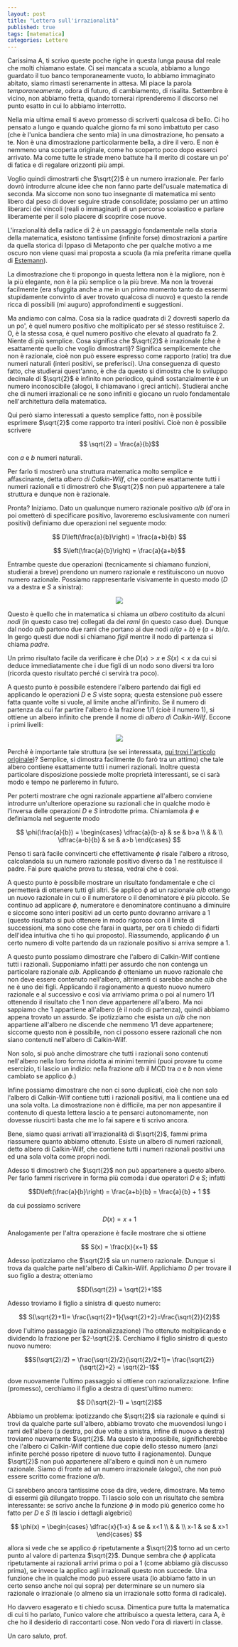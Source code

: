 ```yaml
---
layout: post
title: "Lettera sull'irrazionalità"
published: true
tags: [matematica]
categories: Lettere
---
```

Carissima A, ti scrivo queste poche righe in questa lunga pausa dal
reale che molti chiamano estate. Ci sei mancata a scuola, abbiamo a
lungo guardato il tuo banco temporaneamente vuoto, lo abbiamo immaginato
abitato, siamo rimasti serenamente in attesa. Mi piace la parola *temporaneamente*, odora di futuro, di cambiamento, di risalita. 
Settembre è vicino, non abbiamo fretta, quando tornerai riprenderemo
il discorso nel punto esatto in cui lo abbiamo interrotto. 

Nella mia ultima email ti avevo promesso di scriverti qualcosa di
bello. Ci ho pensato a lungo e quando qualche giorno fa mi sono
imbattuto per caso (che è l'unica bandiera che sento mia) in una
dimostrazione, ho pensato a te. Non è una dimostrazione
particolarmente bella, a dire il vero. E non è nemmeno una scoperta
originale, come ho scoperto poco dopo esserci arrivato. Ma come tutte
le strade meno battute ha il merito di costare un po' di fatica e di
regalare orizzonti più ampi.

Voglio quindi dimostrarti che $\sqrt{2}$ è un numero irrazionale. Per
farlo dovrò introdurre alcune idee che non fanno parte dell'usuale matematica
di seconda. Ma siccome non sono tuo insegnante di matematica mi sento
libero dal peso di dover seguire strade consolidate; possiamo per un
attimo liberarci dei vincoli (reali o immaginari) di un percorso
scolastico e parlare liberamente per il solo piacere di scoprire cose
nuove.

L'irrazionalità della radice di $2$ è un passaggio fondamentale nella
storia della matematica, esistono tantissime (infinite forse)
dimostrazioni a partire da quella storica di Ippaso di Metaponto che
per qualche motivo a me oscuro non viene quasi mai proposta a scuola
(la mia preferita rimane quella di [Estemann](https://www.cambridge.org/core/journals/mathematical-gazette/article/abs/593-the-irrationality-of-2/18BADD0AB7114F1809B9F3EF6F82D20F)).

La dimostrazione che ti propongo in questa lettera non è la migliore, non è
la più elegante, non è la più semplice o la più breve. Ma non la
troverai facilmente (era sfuggita anche a me in un primo momento tanto
da essermi stupidamente convinto di aver trovato qualcosa di nuovo) e
questo la rende ricca di possibili (mi auguro) approfondimenti e
suggestioni.

Ma andiamo con calma. Cosa sia la radice quadrata di $2$ dovresti
saperlo da un po', è quel numero positivo che moltiplicato per sé
stesso restituisce $2$. O, è la stessa cosa, è quel numero
positivo che
elevato al quadrato fa $2$. Niente di più semplice. Cosa significa che
$\sqrt{2}$ è irrazionale (che è esattamente quello che voglio
dimostrarti)? Significa semplicemente che non è razionale, cioè non
può essere espresso come rapporto (ratio) tra due numeri naturali
(interi positivi, se preferisci). Una conseguenza di questo fatto, che
studierai quest'anno, è che da questo si dimostra che lo sviluppo
decimale di $\sqrt{2}$ è infinito non periodico, quindi
sostanzialmente è un numero inconoscibile (alogoi, li chiamavano i
greci antichi). Studierai anche che di numeri irrazionali ce ne sono
infiniti e giocano un ruolo fondamentale nell'architettura della
matematica.

Qui però siamo interessati a questo semplice fatto, non è possibile
esprimere $\sqrt{2}$ come rapporto tra interi positivi. Cioè non è
possibile scrivere

$$ \sqrt{2} = \frac{a}{b}$$

con $a$ e $b$ numeri naturali.

Per farlo ti mostrerò una struttura matematica molto semplice e
affascinante, detta *albero di Calkin-Wilf*, che contiene esattamente
tutti i numeri razionali e ti dimostrerò che $\sqrt{2}$ non può
appartenere a tale struttura e dunque non è razionale.

Pronta? Iniziamo. Dato un qualunque numero razionale positivo $a/b$ (d'ora
in poi ometterò di specificare positivo, lavoreremo esclusivamente con
numeri positivi) definiamo due operazioni nel seguente modo:

$$ D\left(\frac{a}{b}\right) = \frac{a+b}{b} $$

$$ S\left(\frac{a}{b}\right) = \frac{a}{a+b}$$

Entrambe queste due operazioni (tecnicamente si chiamano funzioni,
studierai a breve) prendono un numero razionale e restituiscono un
nuovo numero razionale. Possiamo rappresentarle visivamente in questo
modo ($D$ va a destra e $S$ a sinistra):


<p align="center"> 
<img src="{{ site.baseurl }}/images/calkin2.png">
</p>

Questo è quello che in matematica si chiama un *albero* costituito da
alcuni *nodi* (in questo caso tre) collegati da dei *rami* (in questo caso
due). Dunque dal nodo $a/b$ partono due rami che portano ai due nodi
$a/(a+b)$ e $(a+b)/a$. In gergo questi due nodi si chiamano *figli*
mentre il nodo di partenza si chiama *padre*.

Un primo risultato facile da verificare è che $D(x)>x$ e $S(x)<x$ da cui si deduce
immediatamente che i due figli di un nodo sono diversi tra loro
(ricorda questo risultato perché ci servirà tra poco).

A questo punto è possibile estendere l'albero partendo dai figli ed
applicando le operazioni $D$ e $S$ viste sopra; questa estensione può
essere fatta quante volte si vuole, al limite anche all'infinito. Se
il numero di partenza da cui far partire l'albero è la frazione $1/1$
(cioè il numero $1$), si ottiene un albero infinito che prende il nome
di *albero di Calkin-Wilf*. Eccone i primi livelli:

<p align="center"> 
<img src="{{ site.baseurl }}/images/calkin.png">
</p>

Perché è importante tale struttura (se sei interessata, [qui trovi l'articolo originale](https://www2.math.upenn.edu/~wilf/website/recounting.pdf))? Semplice, si dimostra facilmente (lo farò tra un attimo) che tale albero contiene
esattamente tutti i numeri razionali. Inoltre questa particolare
disposizione possiede molte proprietà interessanti, se ci sarà modo e
tempo ne parleremo in futuro.

Per poterti mostrare che ogni razionale appartiene all'albero conviene
introdurre un'ulteriore operazione su razionali che in qualche modo è
l'inversa delle operazioni $D$ e $S$ introdotte prima. Chiamiamola
$\phi$ e definiamola nel seguente modo

$$ \phi(\frac{a}{b}) = \begin{cases}
                  \dfrac{a}{b-a} & se & b>a \\
		  & & \\
		  \dfrac{a-b}{b} & se & a>b 
		  \end{cases}
		  $$

Penso ti sarà facile convincerti che effettivamente $\phi$ risale
l'albero a ritroso, calcolandola su un numero razionale positivo
diverso da $1$ ne restituisce il padre. Fai pure qualche prova tu
stessa, vedrai che è così.

A questo punto è possibile mostrare un risultato fondamentale e che ci
permetterà di ottenere tutti gli altri. Se applico $\phi$ ad un
razionale $a/b$ ottengo un nuovo razionale in cui o il numeratore o il
denominatore è più piccolo. Se continuo ad applicare $\phi$,
numeratore e denominatore continuano a diminuire e siccome sono interi
positivi ad un certo punto dovranno arrivare a $1$ (questo risultato
si può ottenere in modo rigoroso con il limite di successioni, ma sono
cose che farai in quarta, per ora ti chiedo di fidarti dell'idea
intuitiva che ti ho qui proposto). Riassumendo, applicando $\phi$ un
certo numero di volte partendo da un razionale positivo si arriva
sempre a $1$.

A questo punto possiamo dimostrare che l'albero di Calkin-Wilf contiene tutti i
razionali. Supponiamo infatti per assurdo che non contenga un
particolare razionale $a/b$. Applicando $\phi$ otteniamo un nuovo
razionale che non deve essere contenuto nell'albero, altrimenti
ci sarebbe anche $a/b$ che ne è uno dei figli. Applicando il
ragionamento a questo nuovo numero razionale e al successivo e così
via arriviamo prima o poi al
numero $1/1$ ottenendo il risultato che $1$ non deve appartenere all'albero. Ma noi sappiamo che
$1$ appartiene all'albero (è il nodo di partenza), quindi abbiamo appena trovato
un assurdo. Se ipotizziamo che esista un $a/b$ che non appartiene
all'albero ne discende che nemmeno $1/1$ deve appartenere; siccome
questo non è possibile, non ci possono essere razionali che non siano
contenuti nell'albero di Calkin-Wilf.

Non solo, si può anche dimostrare che tutti i razionali sono contenuti
nell'albero nella loro forma ridotta ai minimi termini (puoi provare
tu come esercizio, ti lascio un indizio: nella frazione $a/b$ il MCD
tra $a$ e $b$ non viene cambiato se applico $\phi$.)

Infine possiamo dimostrare che non ci sono duplicati, cioè che non
solo l'albero di Calkin-Wilf contiene tutti i razionali positivi, ma
li contiene una ed una sola volta. La dimostrazione non è difficile,
ma per non appesantire il contenuto di questa lettera lascio a te
pensarci autonomamente, non dovesse riuscirti basta che me lo fai
sapere e ti scrivo ancora.

Bene, siamo quasi arrivati all'irrazionalità di $\sqrt{2}$, fammi
prima riassumere quanto abbiamo ottenuto. Esiste un albero di numeri
razionali, detto albero di Calkin-Wilf, che contiene tutti i numeri
razionali positivi una ed una sola volta come propri nodi.

Adesso ti dimostrerò che $\sqrt{2}$ non può appartenere a questo
albero. Per farlo fammi riscrivere in forma più comoda i due operatori
$D$ e $S$; infatti

$$D\left(\frac{a}{b}\right) = \frac{a+b}{b} = \frac{a}{b} + 1 $$

da cui possiamo scrivere 

$$ D(x) = x + 1 $$

Analogamente per l'altra operazione è facile mostrare che si ottiene

$$ S(x) = \frac{x}{x+1} $$


Adesso ipotizziamo che $\sqrt{2}$ sia un numero razionale. Dunque si
trova da qualche parte nell'albero di Calkin-Wilf. Applichiamo $D$ per
trovare il suo figlio a destra; otteniamo

$$D(\sqrt{2}) = \sqrt{2}+1$$

Adesso troviamo il figlio a sinistra di questo numero:

$$ S(\sqrt{2}+1)= \frac{\sqrt{2}+1}{\sqrt{2}+2}=\frac{\sqrt{2}}{2}$$

dove l'ultimo passaggio (la razionalizzazione) l'ho ottenuto
moltiplicando e dividendo la frazione per $2-\sqrt{2}$. Cerchiamo il
figlio sinistro di questo nuovo numero:

$$S(\sqrt{2}/2) = \frac{\sqrt{2}/2}{\sqrt{2}/2+1}=
\frac{\sqrt{2}}{\sqrt{2}+2} = \sqrt{2}-1$$

dove nuovamente l'ultimo passaggio si ottiene con razionalizzazione.
Infine (promesso), cerchiamo il figlio a destra di quest'ultimo
numero:

$$ D(\sqrt{2}-1) = \sqrt{2}$$

Abbiamo un problema: ipotizzando che $\sqrt{2}$ sia razionale e quindi
si trovi da qualche parte sull'albero, abbiamo trovato che muovendosi
lungo i rami dell'albero (a destra, poi due volte a sinistra, infine
di nuovo a destra) troviamo nuovamente $\sqrt{2}$. Ma questo è
impossibile, significherebbe che l'albero ci Calkin-Wilf contiene  due
copie dello stesso numero (anzi infinite perché posso ripetere di
nuovo tutto il ragionamento). Dunque $\sqrt{2}$ non può appartenere
all'albero e quindi non è un numero razionale. Siamo di fronte ad un
numero irrazionale (alogoi), che non può essere scritto come frazione
$a/b$.

Ci sarebbero ancora tantissime cose da dire, vedere, dimostrare. Ma
temo di essermi già dilungato troppo. Ti lascio solo con un risultato
che sembra interessante: se scrivo anche la funzione $\phi$ in modo
più generico come ho fatto per $D$ e $S$ (ti lascio i dettagli
algebrici)

$$ \phi(x) = \begin{cases}
                  \dfrac{x}{1-x} & se & x<1 \\
		  & & \\
		  x-1 & se & x>1 
		  \end{cases}
$$

 allora si vede che se applico $\phi$ ripetutamente a $\sqrt{2}$ torno
 ad un certo punto al valore di partenza $\sqrt{2}$. Dunque sembra che
 $\phi$ applicata ripetutamente ai razionali arrivi prima o poi a $1$
 (come abbiamo già discusso prima), se invece la applico agli
 irrazionali questo non succede. Una funzione che in qualche modo può
 essere usata (lo abbiamo fatto in un certo senso anche noi qui sopra)
 per determinare se un numero sia razionale o irrazionale (o almeno
 sia un irrazionale sotto forma di radicale).

 Ho davvero esagerato e ti chiedo scusa. Dimentica pure tutta la matematica di cui
 ti ho parlato, l'unico valore
 che attribuisco a questa lettera, cara A, è che ho il desiderio di
 raccontarti cose. Non vedo l'ora di riaverti in classe.

 Un caro saluto, prof.
